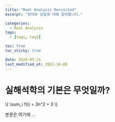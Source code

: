 ```yaml
---
title: "Real Analysis Revisited"
excerpt: "정의와 성질에 대해 알아봅니다."

categories:
  - Real Analysis
tags:
  - [tag1, tag2]

toc: true
toc_sticky: true

date: 2020-05-21
last_modified_at: 2021-10-09
---
```


# 실해석학의 기본은 무엇일까?

\\( \sum_i f(i) = 3n^2 + 3 \\)

본문은 여기에 ...